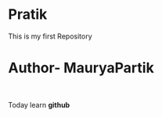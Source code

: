 # Pratik
This is my first Repository
<br>
<h1>Author- MauryaPartik</h1>
<br>
<p>Today learn <b>github</b></p>
